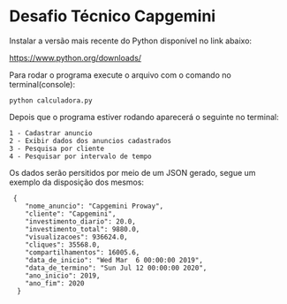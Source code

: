 # Desafio Técnico Capgemini

Instalar a versão mais recente do Python disponível no link abaixo:

https://www.python.org/downloads/



Para rodar o programa execute o arquivo com o comando no terminal(console):

```
python calculadora.py
```



Depois que o programa estiver rodando aparecerá  o seguinte no terminal:

```
1 - Cadastrar anuncio
2 - Exibir dados dos anuncios cadastrados
3 - Pesquisa por cliente
4 - Pesquisar por intervalo de tempo
```

Os dados serão persitidos por meio de um JSON gerado, segue um exemplo da disposição dos mesmos:

```
 {
    "nome_anuncio": "Capgemini Proway",
    "cliente": "Capgemini",
    "investimento_diario": 20.0,
    "investimento_total": 9880.0,
    "visualizacoes": 936624.0,
    "cliques": 35568.0,
    "compartilhamentos": 16005.6,
    "data_de_inicio": "Wed Mar  6 00:00:00 2019",
    "data_de_termino": "Sun Jul 12 00:00:00 2020",
    "ano_inicio": 2019,
    "ano_fim": 2020
  }
  ```
